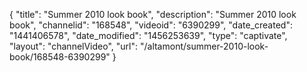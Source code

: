 {
    "title": "Summer 2010 look book",
    "description": "Summer 2010 look book",
    "channelid": "168548",
    "videoid": "6390299",
    "date_created": "1441406578",
    "date_modified": "1456253639",
    "type": "captivate",
    "layout": "channelVideo",
    "url": "\/altamont\/summer-2010-look-book\/168548-6390299"
}